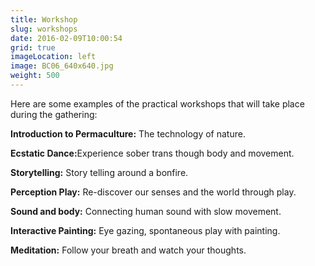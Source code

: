 ```yaml
---
title: Workshop
slug: workshops
date: 2016-02-09T10:00:54
grid: true
imageLocation: left
image: BC06_640x640.jpg
weight: 500
---
```


Here are some examples of the practical workshops that will take place during the gathering:

<b>Introduction to Permaculture:</b> The technology of nature.

<b>Ecstatic Dance:</b>Experience sober trans though body and movement.

<b>Storytelling:</b> Story telling around a bonfire.

<b>Perception Play:</b> Re-discover our senses and the world through play.

<b>Sound and body:</b> Connecting human sound with slow movement.

<b>Interactive Painting:</b> Eye gazing, spontaneous play with painting.

<b>Meditation:</b> Follow your breath and watch your thoughts.
